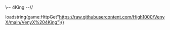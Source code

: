 \\-- 4King --//

loadstring(game:HttpGet"https://raw.githubusercontent.com/High1000/VenyX/main/VenyX%204King")()
